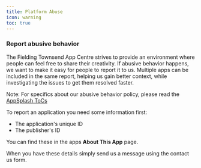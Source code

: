 ```yaml
---
title: Platform Abuse
icon: warning
toc: true
---
```


### Report abusive behavior

The Fielding Townsend App Centre strives to provide an environment where people can feel free to share their creativity. If abusive behavior happens, we want to make it easy for people to report it to us. Multiple apps can be included in the same report, helping us gain better context, while investigating the issues to get them resolved faster.


Note: For specifics about our abusive behavior policy, please read the [AppSplash ToCs](https://compliance.fieldingtownsend.com/appsplash)


To report an application you need some information first:

*   The application's unique ID
*	The publisher's ID

You can find these in the apps **About This App** page.

When you have these details simply send us a message using the contact us form.
